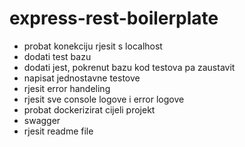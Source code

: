 # express-rest-boilerplate

- probat konekciju rjesit s localhost
- dodati test bazu
- dodati jest, pokrenut bazu kod testova pa zaustavit
- napisat jednostavne testove
- rjesit error handeling
- rjesit sve console logove i error logove
- probat dockerizirat cijeli projekt
- swagger
- rjesit readme file
